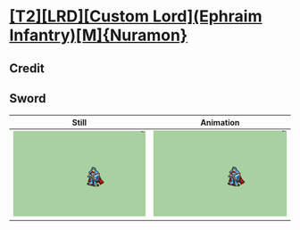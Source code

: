# [\[T2\]\[LRD\]\[Custom Lord\]\(Ephraim Infantry\)\[M\]{Nuramon}](../)

## Credit


	
## Sword

| Still | Animation |
| :---: | :-------: |
| ![Sword still](./Sword_000.png) | ![Sword animation](./Sword.gif) |
